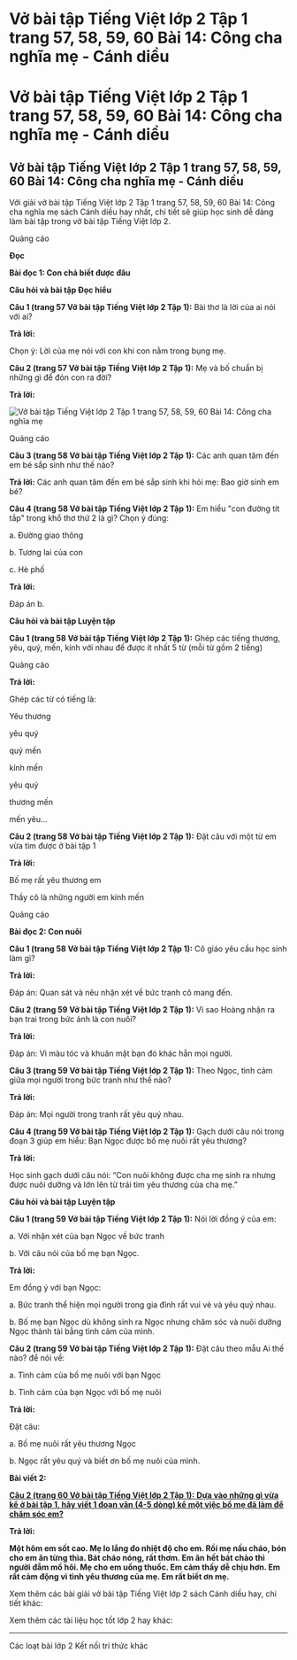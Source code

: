 # Vở bài tập Tiếng Việt lớp 2 Tập 1 trang 57, 58, 59, 60 Bài 14: Công cha nghĩa mẹ - Cánh diều

# Vở bài tập Tiếng Việt lớp 2 Tập 1 trang 57, 58, 59, 60 Bài 14: Công cha nghĩa mẹ - Cánh diều

## Vở bài tập Tiếng Việt lớp 2 Tập 1 trang 57, 58, 59, 60 Bài 14: Công cha nghĩa mẹ - Cánh diều

Với giải vở bài tập Tiếng Việt lớp 2 Tập 1 trang 57, 58, 59, 60 Bài 14: Công cha nghĩa mẹ sách Cánh diều hay nhất, chi tiết sẽ giúp học sinh dễ dàng làm bài tập trong vở bài tập Tiếng Việt lớp 2.

Quảng cáo

**Đọc**

**Bài đọc 1: Con chả biết được đâu**

**Câu hỏi và bài tập Đọc hiểu**

**Câu 1 (trang 57 Vở bài tập Tiếng Việt lớp 2 Tập 1):** Bài thơ là lời của ai nói với ai?

**Trả lời:**

Chọn ý: Lời của mẹ nói với con khi con nằm trong bụng mẹ. 

**Câu 2 (trang 57 Vở bài tập Tiếng Việt lớp 2 Tập 1):** Mẹ và bố chuẩn bị những gì để đón con ra đời?

**Trả lời:**

![Vở bài tập Tiếng Việt lớp 2 Tập 1 trang 57, 58, 59, 60 Bài 14: Công cha nghĩa mẹ](https://vietjack.com/vbt-tieng-viet-2-cd/images/bai-14-cong-cha-nghia-me.png)

Quảng cáo

**Câu 3 (trang 58 Vở bài tập Tiếng Việt lớp 2 Tập 1):** Các anh quan tâm đến em bé sắp sinh như thế nào?

**Trả lời:** Các anh quan tâm đến em bé sắp sinh khi hỏi mẹ: Bao giờ sinh em bé?

**Câu 4 (trang 58 Vở bài tập Tiếng Việt lớp 2 Tập 1):** Em hiểu "con đường tít tắp" trong khổ thơ thứ 2 là gì? Chọn ý đúng:

a. Đường giao thông

b. Tương lai của con

c. Hè phố

**Trả lời:**

Đáp án b. 

**Câu hỏi và bài tập Luyện tập**

**Câu 1 (trang 58 Vở bài tập Tiếng Việt lớp 2 Tập 1):** Ghép các tiếng thương, yêu, quý, mến, kính với nhau để được ít nhất 5 từ (mỗi từ gồm 2 tiếng)

Quảng cáo

**Trả lời:**

Ghép các từ có tiếng là:

Yêu thương

yêu quý

quý mến

kính mến

yêu quý

thương mến

mến yêu...

**Câu 2 (trang 58 Vở bài tập Tiếng Việt lớp 2 Tập 1):** Đặt câu với một từ em vừa tìm được ở bài tập 1

**Trả lời:**

Bố mẹ rất yêu thương em

Thầy cô là những người em kính mến

Quảng cáo

**Bài đọc 2: Con nuôi**

**Câu 1 (trang 58 Vở bài tập Tiếng Việt lớp 2 Tập 1):** Cô giáo yêu cầu học sinh làm gì?

**Trả lời:**

Đáp án: Quan sát và nêu nhận xét về bức tranh cô mang đến. 

**Câu 2 (trang 59 Vở bài tập Tiếng Việt lớp 2 Tập 1):** Vì sao Hoàng nhận ra bạn trai trong bức ảnh là con nuôi?

**Trả lời:**

Đáp án: Vì màu tóc và khuân mặt bạn đó khác hẳn mọi người. 

**Câu 3 (trang 59 Vở bài tập Tiếng Việt lớp 2 Tập 1):** Theo Ngọc, tình cảm giữa mọi người trong bức tranh như thế nào?

**Trả lời:**

Đáp án: Mọi người trong tranh rất yêu quý nhau. 

**Câu 4 (trang 59 Vở bài tập Tiếng Việt lớp 2 Tập 1):** Gạch dưới câu nói trong đoạn 3 giúp em hiểu: Bạn Ngọc được bố mẹ nuôi rất yêu thương?

**Trả lời:**

Học sinh gạch dưới câu nói: “Con nuôi không được cha mẹ sinh ra nhưng được nuôi dưỡng và lớn lên từ trái tim yêu thương của cha mẹ.” 

**Câu hỏi và bài tập Luyện tập**

**Câu 1 (trang 59 Vở bài tập Tiếng Việt lớp 2 Tập 1):** Nói lời đồng ý của em:

a. Với nhận xét của bạn Ngọc về bức tranh

b. Với câu nói của bố mẹ bạn Ngọc.

**Trả lời:**

Em đồng ý với bạn Ngọc:

a. Bức tranh thể hiện mọi người trong gia đình rất vui vẻ và yêu quý nhau.

b. Bố mẹ bạn Ngọc dù không sinh ra Ngọc nhưng chăm sóc và nuôi dưỡng Ngọc thành tài bằng tình cảm của mình.

**Câu 2 (trang 59 Vở bài tập Tiếng Việt lớp 2 Tập 1):** Đặt câu theo mẫu Ai thế nào? để nói về:

a. Tình cảm của bố mẹ nuôi với bạn Ngọc

b. Tình cảm của bạn Ngọc với bố mẹ nuôi

**Trả lời:**

Đặt câu:

a. Bố mẹ nuôi rất yêu thương Ngọc

b. Ngọc rất yêu quý và biết ơn bố mẹ nuôi của mình.

**Bài viết 2:**

[**Câu 2 (trang 60 Vở bài tập Tiếng Việt lớp 2 Tập 1):** **Dựa vào những gì vừa kể ở bài tập 1, hãy viết 1 đoạn văn (4-5 dòng) kể một việc bố mẹ đã làm để chăm sóc em?**](https://vietjack.com/vbt-tieng-viet-2-cd/viet-1-doan-van-4-5-dong-ke-mot-viec-bo-me-da-lam-de-cham-soc-em-vm.jsp)

**Trả lời:**

**Một hôm em sốt cao. Mẹ lo lắng đo nhiệt độ cho em. Rồi mẹ nấu cháo, bón cho em ăn từng thìa. Bát cháo nóng, rất thơm. Em ăn hết bát chào thì người đẫm mồ hôi. Mẹ cho em uống thuốc. Em cảm thấy dễ chịu hơn. Em rất cảm động vì tình yêu thương của mẹ. Em rất biết ơn mẹ.**

Xem thêm các bài giải vở bài tập Tiếng Việt lớp 2 sách Cánh diều hay, chi tiết khác:

Xem thêm các tài liệu học tốt lớp 2 hay khác:

* * *

Các loạt bài lớp 2 Kết nối tri thức khác
